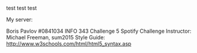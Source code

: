 
test test test


My server: 


Boris Pavlov #0841034 
INFO 343 Challenge 5 Spotify Challenge
Instructor: Michael Freeman, sum2015
Style Guide: http://www.w3schools.com/html/html5_syntax.asp 


